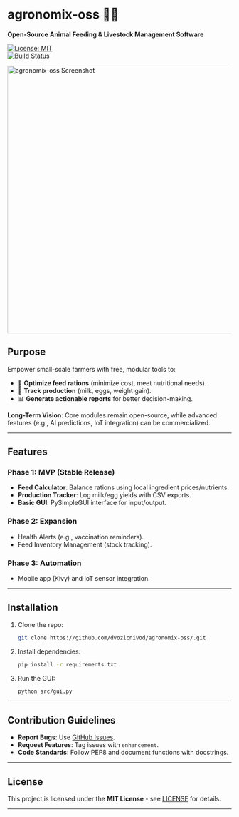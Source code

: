 # agronomix-oss 🌱🐄  

**Open-Source Animal Feeding & Livestock Management Software**  

[![License: MIT](https://img.shields.io/badge/License-MIT-yellow.svg)](https://opensource.org/licenses/MIT)  
[![Build Status](https://img.shields.io/github/actions/workflow/status/dvozicnivod/agronomix-oss/python-app.yml)](https://github.com/dvozicnivod/agronomix-oss/actions)  

<img src="docs/screenshots/demo.png" width="600" alt="agronomix-oss Screenshot">  

## **Purpose**  
Empower small-scale farmers with free, modular tools to:  
- 🥛 **Optimize feed rations** (minimize cost, meet nutritional needs).  
- 🥚 **Track production** (milk, eggs, weight gain).  
- 📊 **Generate actionable reports** for better decision-making.  

**Long-Term Vision**: Core modules remain open-source, while advanced features (e.g., AI predictions, IoT integration) can be commercialized.  

---

## **Features**  
### Phase 1: MVP (Stable Release)  
- **Feed Calculator**: Balance rations using local ingredient prices/nutrients.  
- **Production Tracker**: Log milk/egg yields with CSV exports.  
- **Basic GUI**: PySimpleGUI interface for input/output.  

### Phase 2: Expansion  
- Health Alerts (e.g., vaccination reminders).  
- Feed Inventory Management (stock tracking).  

### Phase 3: Automation  
- Mobile app (Kivy) and IoT sensor integration.  

---

## **Installation**  
1. Clone the repo:  
   ```bash  
   git clone https://github.com/dvozicnivod/agronomix-oss/.git
2. Install dependencies:  
   ```bash 
   pip install -r requirements.txt  
3. Run the GUI:  
   ```bash 
   python src/gui.py   

---

## **Contribution Guidelines**
* **Report Bugs**: Use [GitHub Issues](https://github.com/dvozicnivod/agronomix-oss/issues).
* **Request Features**: Tag issues with `enhancement`.
* **Code Standards**: Follow PEP8 and document functions with docstrings.

---

## **License**
This project is licensed under the **MIT License** - see [LICENSE](./LICENSE) for details.

---
